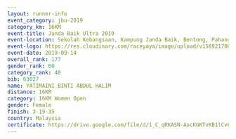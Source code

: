 ```yaml
---
layout: runner-info 
event_category: jbu-2019 
category_km: 16KM 
event-title: Janda Baik Ultra 2019 
event-location: Sekolah Kebangsaan, Kampung Janda Baik, Bentong, Pahang, Malaysia 
event-logo: https://res.cloudinary.com/raceyaya/image/upload/v1569217009/logo/janda-baik_vch1pc.jpg 
event-date: 2019-09-14
overall_rank: 177
gender_rank: 60
category_rank: 40
bib: 63027
name: YATIMAINI BINTI ABDUL HALIM
distance: 16KM
category: 16KM Women Open
gender: Female
finish: 3-19-35
country: Malaysia
certificate: https://drive.google.com/file/d/1_C_qRKASN-AocKGKTvKB1lCv6bDVXvfG/view?usp=sharing
---
```

